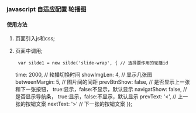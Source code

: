### javascript 自适应配置 轮播图 

#### 使用方法

1. 页面引入js和css;

2. 页面中调用;

		var silde1 = new silde('slide-wrap', { // 选择要作用的轮播id
      time: 2000, // 轮播切换时间 
      showImgLen: 4, // 显示几张图
      betweenMargin: 5, // 图片间的间距
      prevBtnShow: false, // 是否显示上一张和下一张按钮， true:显示，false:不显示，默认显示
      navigatShow: false, // 是否显示导航条， true:显示，false:不显示，默认显示
      prevText: '<', // 上一张的按钮文案
      nextText: '>' // 下一张的按钮文案
    });


